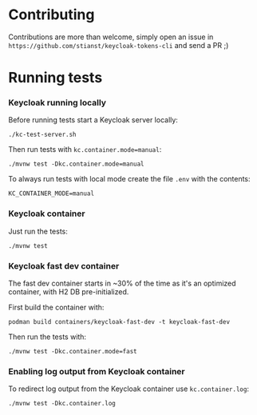 # Contributing

Contributions are more than welcome, simply open an issue in `https://github.com/stianst/keycloak-tokens-cli` and 
send a PR ;)

# Running tests

### Keycloak running locally

Before running tests start a Keycloak server locally:
```
./kc-test-server.sh
```

Then run tests with `kc.container.mode=manual`:
```
./mvnw test -Dkc.container.mode=manual
```

To always run tests with local mode create the file `.env` with the contents:
```
KC_CONTAINER_MODE=manual
```

### Keycloak container

Just run the tests:
```
./mvnw test
```

### Keycloak fast dev container

The fast dev container starts in ~30% of the time as it's an optimized container, with H2 DB pre-initialized.

First build the container with:

```
podman build containers/keycloak-fast-dev -t keycloak-fast-dev
```

Then run the tests with:
```
./mvnw test -Dkc.container.mode=fast
```

### Enabling log output from Keycloak container

To redirect log output from the Keycloak container use `kc.container.log`:
```
./mvnw test -Dkc.container.log
```